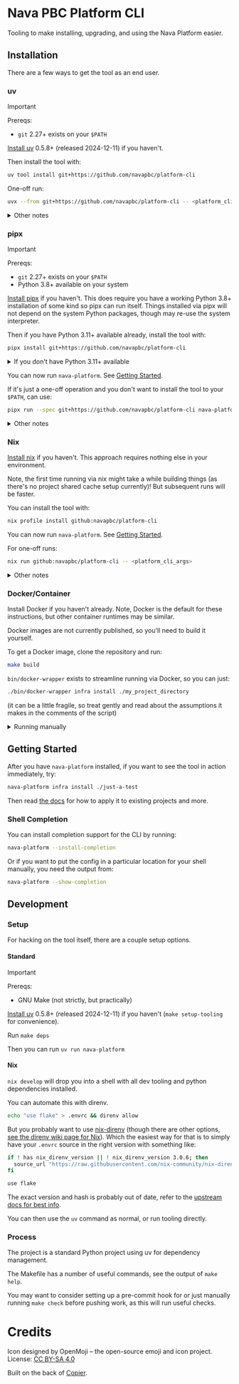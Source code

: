# Nava PBC Platform CLI

Tooling to make installing, upgrading, and using the Nava Platform easier.

## Installation

There are a few ways to get the tool as an end user.

### uv

> [!IMPORTANT]
> Prereqs:
>
> - `git` 2.27+ exists on your `$PATH`

[Install uv](https://docs.astral.sh/uv/getting-started/installation/) 0.5.8+
(released 2024-12-11) if you haven't.

Then install the tool with:

```sh
uv tool install git+https://github.com/navapbc/platform-cli
```

One-off run:
```sh
uvx --from git+https://github.com/navapbc/platform-cli -- <platform_cli_args>
```

<details>

<summary>Other notes</summary>

```sh
uv tool upgrade nava-platform-cli
```

```sh
uv tool uninstall nava-platform-cli
```

</details>

### pipx

> [!IMPORTANT]
> Prereqs:
>
> - `git` 2.27+ exists on your `$PATH`
> - Python 3.8+ available on your system

[Install pipx](https://pipx.pypa.io/stable/) if you haven't. This does require
you have a working Python 3.8+ installation of some kind so pipx can run itself.
Things installed via pipx will not depend on the system Python packages, though
may re-use the system interpreter.

Then if you have Python 3.11+ available already, install the tool with:

```sh
pipx install git+https://github.com/navapbc/platform-cli
```

<details>

<summary>If you don't have Python 3.11+ available</summary>

You can have pipx fetch and install an appropriate Python version for you, with
the slightly longer:

```sh
pipx install --fetch-missing-python --python 3.12 git+https://github.com/navapbc/platform-cli
```

</details>

You can now run `nava-platform`. See [Getting Started](#getting-started).

If it's just a one-off operation and you don't want to install the tool to your
`$PATH`, can use:

```sh
pipx run --spec git+https://github.com/navapbc/platform-cli nava-platform <platform_cli_args>
```

<details>

<summary>Other notes</summary>

If you want to get rid of it:

```sh
pipx uninstall nava-platform-cli
```

Upgrade with:

```sh
pipx upgrade nava-platform-cli
```

(or uninstall and install again)

</details>

### Nix

[Install nix](https://nixos.org/download/) if you haven't. This approach
requires nothing else in your environment.

Note, the first time running via nix might take a while building things (as
there's no project shared cache setup currently)! But subsequent runs will be
faster.

You can install the tool with:

```sh
nix profile install github:navapbc/platform-cli
```

You can now run `nava-platform`. See [Getting Started](#getting-started).

For one-off runs:

```sh
nix run github:navapbc/platform-cli -- <platform_cli_args>
```

<details>

<summary>Other notes</summary>

Upgrade with:

``` sh
nix profile upgrade platform-cli
```

Uninstall with:

``` sh
nix profile remove platform-cli
```

Alternatively for one-offs, you can checkout the project locally and in the
repository run:

```sh
nix run . -- <platform_cli_args>
```

</details>

### Docker/Container

Install Docker if you haven't already. Note, Docker is the default for these
instructions, but other container runtimes may be similar.

Docker images are not currently published, so you'll need to build it yourself.

To get a Docker image, clone the repository and run:

```sh
make build
```

`bin/docker-wrapper` exists to streamline running via Docker, so you can just:

```sh
./bin/docker-wrapper infra install ./my_project_directory
```

(it can be a little fragile, so treat gently and read about the assumptions it
makes in the comments of the script)

<details>

<summary>Running manually</summary>

After building, you will have a `nava-platform-cli` image locally available that
you can run like:

```sh
docker run --rm -it nava-platform-cli
```

For pretty much anything useful, you will need to mount the relevant locations
from your host system into the container. For example if running the tool in the
directory of your target project:

```sh
docker run --rm -it -v "$(pwd):/project-dir" nava-platform-cli infra install /project-dir
```

(you may want to define some aliases in your shell for commons invocations like
this)

</details>

## Getting Started

After you have `nava-platform` installed, if you want to see the tool in action
immediately, try:

```sh
nava-platform infra install ./just-a-test
```

Then read [the docs](./docs/getting-started/index.md) for how to apply it to
existing projects and more.

### Shell Completion

You can install completion support for the CLI by running:

```sh
nava-platform --install-completion
```

Or if you want to put the config in a particular location for your shell
manually, you need the output from:

```sh
nava-platform --show-completion
```

## Development

### Setup

For hacking on the tool itself, there are a couple setup options.

#### Standard

> [!IMPORTANT]
> Prereqs:
>
> - GNU Make (not strictly, but practically)

[Install uv](https://docs.astral.sh/uv/getting-started/installation/) 0.5.8+
(released 2024-12-11) if you haven't (`make setup-tooling` for convenience).

Run `make deps`

Then you can run `uv run nava-platform`

#### Nix

`nix develop` will drop you into a shell with all dev tooling and python
dependencies installed.

You can automate this with direnv.

```sh
echo "use flake" > .envrc && direnv allow
```

But you probably want to use
[nix-direnv](https://github.com/nix-community/nix-direnv) (though there are
other options, [see the direnv wiki page for
Nix](https://github.com/direnv/direnv/wiki/Nix)). Which the easiest way for that
is to simply have your `.envrc` source in the right version with something like:

```sh
if ! has nix_direnv_version || ! nix_direnv_version 3.0.6; then
  source_url "https://raw.githubusercontent.com/nix-community/nix-direnv/3.0.6/direnvrc" "sha256-RYcUJaRMf8oF5LznDrlCXbkOQrywm0HDv1VjYGaJGdM="
fi

use flake
```

The exact version and hash is probably out of date, refer to the [upstream docs
for best
info](https://github.com/nix-community/nix-direnv?tab=readme-ov-file#installation).

You can then use the `uv` command as normal, or run tooling directly.

### Process

The project is a standard Python project using uv for dependency management.

The Makefile has a number of useful commands, see the output of `make help`.

You may want to consider setting up a pre-commit hook for or just manually
running `make check` before pushing work, as this will run useful checks.

# Credits

Icon designed by OpenMoji – the open-source emoji and icon project. License: [CC
BY-SA 4.0](https://creativecommons.org/licenses/by-sa/4.0/#)

Built on the back of [Copier](https://github.com/copier-org/copier).
